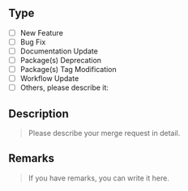 ## Type

- [ ] New Feature
- [ ] Bug Fix
- [ ] Documentation Update
- [ ] Package(s) Deprecation
- [ ] Package(s) Tag Modification
- [ ] Workflow Update
- [ ] Others, please describe it:

## Description

> Please describe your merge request in detail.

## Remarks

> If you have remarks, you can write it here.
